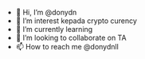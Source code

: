 - 👋 Hi, I’m @donydn
- 👀 I’m interest kepada  crypto curency
- 🌱 I’m currently learning
- 💞️ I’m looking to collaborate on  TA
- 📫 How to reach me @donydnll

<!---
donydn/donydn is a ✨ special ✨ repository because its `README.md` (this file) appears on your GitHub profile.
You can click the Preview link to take a look at your changes.
--->
